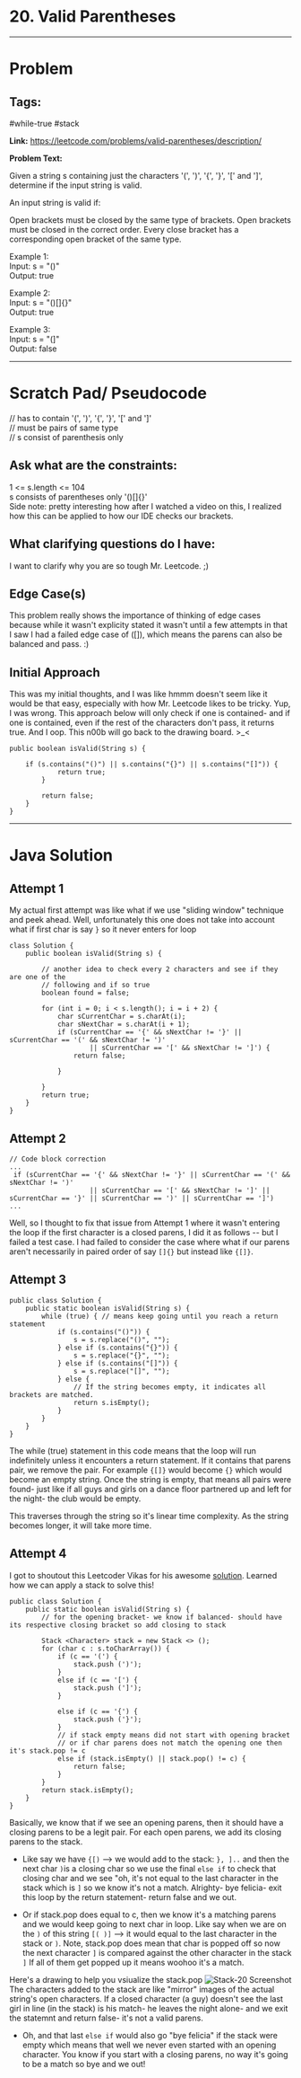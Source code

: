 # 20. Valid Parentheses

---


# Problem 


## Tags: 
#while-true #stack

**Link:** https://leetcode.com/problems/valid-parentheses/description/

**Problem Text:**   

Given a string s containing just the characters '(', ')', '{', '}', '[' and ']', determine if the input string is valid.

An input string is valid if:

Open brackets must be closed by the same type of brackets.
Open brackets must be closed in the correct order.
Every close bracket has a corresponding open bracket of the same type.
 

Example 1:  
Input: s = "()"  
Output: true  

Example 2:  
Input: s = "()[]{}"  
Output: true  

Example 3:  
Input: s = "(]"  
Output: false  
 
---

# Scratch Pad/ Pseudocode

// has to contain '(', ')', '{', '}', '[' and ']'   
// must be pairs of same type  
// s consist of parenthesis only  


## Ask what are the constraints:
1 <= s.length <= 104  
s consists of parentheses only '()[]{}'  
Side note: pretty interesting how after I watched a video on this, I realized how this can be applied to how our IDE checks our brackets. 

## What clarifying questions do I have:
I want to clarify why you are so tough Mr. Leetcode. ;) 

## Edge Case(s)
This problem really shows the importance of thinking of edge cases because while it wasn't explicity stated it wasn't until a few attempts in that I saw I had a failed edge case of ([]), which means the parens can also be balanced and pass. :)


## Initial Approach
This was my initial thoughts, and I was like hmmm doesn't seem like it would be that easy, especially with how Mr. Leetcode likes to be tricky. 
Yup, I was wrong. This approach below will only check if one is contained- and if one is contained, even if the rest of the characters don't pass, it returns true. And I oop. 
This n00b will go back to the drawing board. >_<

```
public boolean isValid(String s) {

    if (s.contains("()") || s.contains("{}") || s.contains("[]")) { 
            return true; 
        }

        return false;
    }
}
```

---

# Java Solution

## Attempt 1
My actual first attempt was like what if we use "sliding window" technique and peek ahead. 
Well, unfortunately this one does not take into account what if first char is say `}` so it never enters for loop

```
class Solution {
    public boolean isValid(String s) {

        // another idea to check every 2 characters and see if they are one of the
        // following and if so true
        boolean found = false;

        for (int i = 0; i < s.length(); i = i + 2) {
            char sCurrentChar = s.charAt(i);
            char sNextChar = s.charAt(i + 1);
            if (sCurrentChar == '{' && sNextChar != '}' || sCurrentChar == '(' && sNextChar != ')'
                    || sCurrentChar == '[' && sNextChar != ']') {
                return false;

            }

        }
        return true;
    }
}
```

## Attempt 2

```
// Code block correction
...
 if (sCurrentChar == '{' && sNextChar != '}' || sCurrentChar == '(' && sNextChar != ')'
                    || sCurrentChar == '[' && sNextChar != ']' || sCurrentChar == '}' || sCurrentChar == ')' || sCurrentChar == ']') 
...
```
Well, so I thought to fix that issue from Attempt 1 where it wasn't entering the loop if the first character is a closed parens, I did it as follows -- but I failed a test case.
I had failed to consider the case where what if our parens aren't necessarily in paired order of say `[]{}` but instead like `{[]}`. 

## Attempt 3 

```
public class Solution {
    public static boolean isValid(String s) {
        while (true) { // means keep going until you reach a return statement 
            if (s.contains("()")) {
                s = s.replace("()", "");
            } else if (s.contains("{}")) {
                s = s.replace("{}", "");
            } else if (s.contains("[]")) {
                s = s.replace("[]", "");
            } else {
                // If the string becomes empty, it indicates all brackets are matched.
                return s.isEmpty();
            }
        }
    }
}
```
The while (true) statement in this code means that the loop will run indefinitely unless it encounters a return statement. If it contains that parens pair, we remove the pair. For example `{[]}` would become `{}` which would become an empty string. Once the string is empty, that means all pairs were found- just like if all guys and girls on a dance floor partnered up and left for the night- the club would be empty.

This traverses through the string so it's linear time complexity. As the string becomes longer, it will take more time.


## Attempt 4
I got to shoutout this Leetcoder Vikas for his awesome [solution](https://leetcode.com/problems/valid-parentheses/solutions/3399077/easy-solutions-in-java-python-and-c-look-at-once-with-exaplanation). Learned how we can apply a stack to solve this! 



```
public class Solution {
    public static boolean isValid(String s) {
        // for the opening bracket- we know if balanced- should have its respective closing bracket so add closing to stack 

        Stack <Character> stack = new Stack <> ();
        for (char c : s.toCharArray()) {
            if (c == '(') {
                stack.push (')');
            }
            else if (c == '[') {
                stack.push (']');
            }

            else if (c == '{') {
                stack.push ('}');
            }
            // if stack empty means did not start with opening bracket
            // or if char parens does not match the opening one then it's stack.pop != c 
            else if (stack.isEmpty() || stack.pop() != c) {
                return false;
            }
        }
        return stack.isEmpty();
    }
}
```

Basically, we know that if we see an opening parens, then it should have a closing parens to be a legit pair. For each open parens, we add its closing parens to the stack. 

- Like say we have `{[)` --> we would add to the stack: `}, ]..` and then the next char `)`is a closing char so we use the final `else if` to check that closing char and we see "oh, it's not equal to the last character in the stack which is `]` so we know it's not a match. Alrighty- bye felicia- exit this loop by the return statement- return false and we out. 

- Or if stack.pop does equal to c, then we know it's a matching parens and we would keep going to next char in loop. Like say when we are on the `)` of this string `[( )]` --> it would equal to the last character in the stack or `)`. Note, stack.pop does mean that char is popped off so now the next character `]` is compared against the other character in the stack `]`
If all of them get popped up it means woohoo it's a match.

Here's a drawing to help you vsiualize the stack.pop
![Stack-20 Screenshot](assets/stack-20.png)
The characters added to the stack are like "mirror" images of the actual string's open characters. If a closed character (a guy) doesn't see the last girl in line (in the stack) is his match- he leaves the night alone- and we exit the statemnt and return false- it's not a valid parens. 


- Oh, and that last `else if` would also go "bye felicia" if the stack were empty which means that well we never even started with an opening character. You know if you start with a closing parens, no way it's going to be a match so bye and we out! 